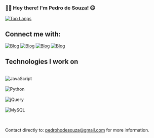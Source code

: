 ### 👋🏻 Hey there! I'm Pedro de Souza! 😊

[![Top Langs](https://github-readme-stats.vercel.app/api/top-langs/?username=PedroDSouza)](https://github.com/anuraghazra/github-readme-stats)

## Connect me with:

[![Blog](	https://img.shields.io/badge/Gmail-D14836?style=for-the-badge&logo=gmail&logoColor=white)]()
[![Blog](https://img.shields.io/badge/WhatsApp-25D366?style=for-the-badge&logo=whatsapp&logoColor=white)]()
[![Blog](https://img.shields.io/badge/Discord-7289DA?style=for-the-badge&logo=discord&logoColor=white)]()
[![Blog](https://img.shields.io/badge/Instagram-E4405F?style=for-the-badge&logo=instagram&logoColor=white)]()

## Technologies I work on

<div style="display: inline_block"/></br>
    <img alt="JavaScript" src="https://img.shields.io/badge/JavaScript-F7DF1E?style=for-the-badge&logo=javascript&logoColor=black"/>
</div>
<div style="display: inline_block"/></br>
    <img alt="Python" src="https://img.shields.io/badge/Python-3776AB?style=for-the-badge&logo=python&logoColor=white"/>
</div>
<div style="display: inline_block"/></br>
    <img alt="jQuery" src="https://img.shields.io/badge/jQuery-0769AD?style=for-the-badge&logo=jquery&logoColor=white"/>
</div>
<div style="display: inline_block"/></br>
    <img alt="MySQL" src="	https://img.shields.io/badge/MySQL-00000F?style=for-the-badge&logo=mysql&logoColor=white"/>
</div>
</br>
</br>

Contact directly to: pedrohodesouza@gmail.com for more information.

